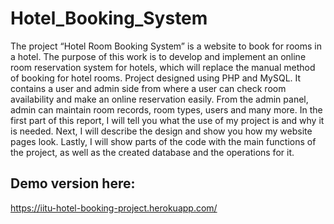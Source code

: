 # Hotel_Booking_System

The project “Hotel Room Booking System” is a website to book for rooms in a hotel. The purpose of this work is to develop and implement an online room reservation system for hotels, which will replace the manual method of booking for hotel rooms. Project designed using PHP and MySQL. 
It contains a user and admin side from where a user can check room availability and make an online reservation easily. From the admin panel, admin can maintain room records, room types, users and many more.
In the first part of this report, I will tell you what the use of my project is and why it is needed. Next, I will describe the design and show you how my website pages look. Lastly, I will show parts of the code with the main functions of the project, as well as the created database and the operations for it.


## Demo version here:
https://iitu-hotel-booking-project.herokuapp.com/

